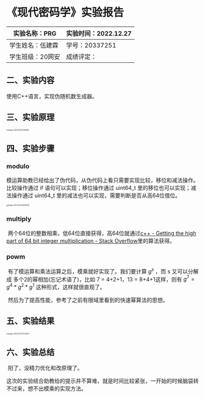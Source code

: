 # 《现代密码学》实验报告

| 实验名称：PRG | 实验时间：2022.12.27 |
| ---------------- | --------------- |
| 学生姓名：伍建霖 | 学号：20337251  |
| 学生班级：20网安 | 成绩评定：      |

## 二、实验内容

使用C++语言，实现伪随机数生成器。

## 三、实验原理

<img src="D:\CodeField\TyporaPicture\image-20221225211356802.png" alt="image-20221225211356802" style="zoom:30%;" />

## 四、实验步骤

### modulo

​	模运算助教已经给出了伪代码，从伪代码上看只需要实现比较，移位和减法操作。比较操作通过 if 语句可以实现；移位操作通过 uint64_t 里的移位也可以实现；减法操作通过 uint64_t 里的减法也可以实现，需要判断是否从高64位借位。

<img src="D:\CodeField\TyporaPicture\image-20221225212640158.png" alt="image-20221225212640158" style="zoom:30%;" />

### multiply

​	两个64位的整数相乘，低64位直接获得，高64位就通过[c++ - Getting the high part of 64 bit integer multiplication - Stack Overflow](https://stackoverflow.com/questions/28868367/getting-the-high-part-of-64-bit-integer-multiplication)里的算法获得。

### powm

​	有了模运算和乘法运算之后，模乘就好实现了。我们要计算 ${g^s}$ ，而 s 又可以分解成 多个2的幂相加(忘记术语了)，比如 7 = 4+2+1，13 = 8+4+1这样，则有 ${g^7 = g^4*g^2*g^1}$ 这种形式，这样就很直观了。

​	然后为了提高性能，参考了之前有限域里看到的快速幂算法的思想。

## 五、实验结果

<img src="D:\CodeField\TyporaPicture\image-20221227175724643.png" alt="image-20221227175724643" style="zoom:30%;" />

## 六、实验总结

​	阳了，没精力优化和改原理了。

​	这次的实验结合助教给的提示并不算难，就是时间比较紧张，一开始的时候脑袋转不过来，想不出模乘的实现方法。
